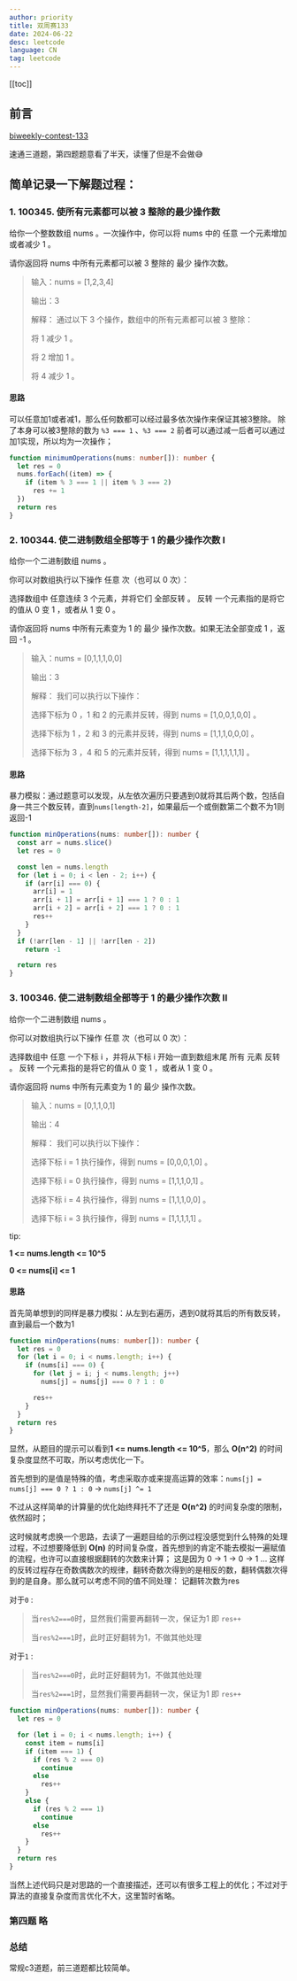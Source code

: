```yaml
---
author: priority
title: 双周赛133
date: 2024-06-22
desc: leetcode
language: CN
tag: leetcode
---
```


[[toc]]

## 前言
[biweekly-contest-133](https://leetcode.cn/contest/biweekly-contest-133)

速通三道题，第四题题意看了半天，读懂了但是不会做😅

## 简单记录一下解题过程：

### 1. 100345. 使所有元素都可以被 3 整除的最少操作数
给你一个整数数组 nums 。一次操作中，你可以将 nums 中的 任意 一个元素增加或者减少 1 。

请你返回将 nums 中所有元素都可以被 3 整除的 最少 操作次数。
> 输入：nums = [1,2,3,4]
>
> 输出：3
>
> 解释：
> 通过以下 3 个操作，数组中的所有元素都可以被 3 整除：
>
> 将 1 减少 1 。
>
> 将 2 增加 1 。
>
> 将 4 减少 1 。

#### 思路

可以任意加1或者减1，那么任何数都可以经过最多依次操作来保证其被3整除。
除了本身可以被3整除的数为 `%3 === 1` 、`%3 === 2` 前者可以通过减一后者可以通过加1实现，所以均为一次操作；

```typescript
function minimumOperations(nums: number[]): number {
  let res = 0
  nums.forEach((item) => {
    if (item % 3 === 1 || item % 3 === 2)
      res += 1
  })
  return res
}
```

### 2. 100344. 使二进制数组全部等于 1 的最少操作次数 I

给你一个二进制数组 nums 。

你可以对数组执行以下操作 任意 次（也可以 0 次）：

选择数组中 任意连续 3 个元素，并将它们 全部反转 。
反转 一个元素指的是将它的值从 0 变 1 ，或者从 1 变 0 。

请你返回将 nums 中所有元素变为 1 的 最少 操作次数。如果无法全部变成 1 ，返回 -1 。

> 输入：nums = [0,1,1,1,0,0]
>
> 输出：3
>
> 解释：
> 我们可以执行以下操作：
>
> 选择下标为 0 ，1 和 2 的元素并反转，得到 nums = [1,0,0,1,0,0] 。
>
> 选择下标为 1 ，2 和 3 的元素并反转，得到 nums = [1,1,1,0,0,0] 。
>
> 选择下标为 3 ，4 和 5 的元素并反转，得到 nums = [1,1,1,1,1,1] 。

#### 思路
暴力模拟：通过题意可以发现，从左依次遍历只要遇到0就将其后两个数，包括自身一共三个数反转，直到`nums[length-2]`，如果最后一个或倒数第二个数不为1则返回-1

```typescript
function minOperations(nums: number[]): number {
  const arr = nums.slice()
  let res = 0

  const len = nums.length
  for (let i = 0; i < len - 2; i++) {
    if (arr[i] === 0) {
      arr[i] = 1
      arr[i + 1] = arr[i + 1] === 1 ? 0 : 1
      arr[i + 2] = arr[i + 2] === 1 ? 0 : 1
      res++
    }
  }
  if (!arr[len - 1] || !arr[len - 2])
    return -1

  return res
}
```

### 3. 100346. 使二进制数组全部等于 1 的最少操作次数 II

给你一个二进制数组 nums 。

你可以对数组执行以下操作 任意 次（也可以 0 次）：

选择数组中 任意 一个下标 i ，并将从下标 i 开始一直到数组末尾 所有 元素 反转 。
反转 一个元素指的是将它的值从 0 变 1 ，或者从 1 变 0 。

请你返回将 nums 中所有元素变为 1 的 最少 操作次数。

> 输入：nums = [0,1,1,0,1]
>
> 输出：4
>
> 解释：
> 我们可以执行以下操作：
>
> 选择下标 i = 1 执行操作，得到 nums = [0,0,0,1,0] 。
>
> 选择下标 i = 0 执行操作，得到 nums = [1,1,1,0,1] 。
>
> 选择下标 i = 4 执行操作，得到 nums = [1,1,1,0,0] 。
>
> 选择下标 i = 3 执行操作，得到 nums = [1,1,1,1,1] 。

tip:

**1 <= nums.length <= 10^5**

**0 <= nums[i] <= 1**
#### 思路
首先简单想到的同样是暴力模拟：从左到右遍历，遇到0就将其后的所有数反转，直到最后一个数为1

```typescript
function minOperations(nums: number[]): number {
  let res = 0
  for (let i = 0; i < nums.length; i++) {
    if (nums[i] === 0) {
      for (let j = i; j < nums.length; j++)
        nums[j] = nums[j] === 0 ? 1 : 0

      res++
    }
  }
  return res
}
```

显然，从题目的提示可以看到**1 <= nums.length <= 10^5**，那么 **O(n^2)** 的时间复杂度显然不可取，所以考虑优化一下。

首先想到的是值是特殊的值，考虑采取亦或来提高运算的效率：`nums[j] = nums[j] === 0 ? 1 : 0` -> `nums[j] ^= 1`

不过从这样简单的计算量的优化始终拜托不了还是 **O(n^2)** 的时间复杂度的限制，依然超时；

这时候就考虑换一个思路，去读了一遍题目给的示例过程没感觉到什么特殊的处理过程，不过想要降低到 **O(n)** 的时间复杂度，首先想到的肯定不能去模拟一遍赋值的流程，也许可以直接根据翻转的次数来计算；
这是因为 0 -> 1 -> 0 -> 1 ... 这样的反转过程存在奇数偶数次的规律，翻转奇数次得到的是相反的数，翻转偶数次得到的是自身。那么就可以考虑不同的值不同处理：
记翻转次数为res

对于`0` : 
> 当`res%2===0`时，显然我们需要再翻转一次，保证为1 即 `res++` 
>
> 当`res%2===1`时，此时正好翻转为1，不做其他处理

对于`1` :
> 当`res%2===0`时，此时正好翻转为1，不做其他处理
>
> 当`res%2===1`时，显然我们需要再翻转一次，保证为1 即 `res++`


```typescript
function minOperations(nums: number[]): number {
  let res = 0

  for (let i = 0; i < nums.length; i++) {
    const item = nums[i]
    if (item === 1) {
      if (res % 2 === 0)
        continue
      else
        res++
    }
    else {
      if (res % 2 === 1)
        continue
      else
        res++
    }
  }
  return res
}
```

当然上述代码只是对思路的一个直接描述，还可以有很多工程上的优化；不过对于算法的直接复杂度而言优化不大，这里暂时省略。


### 第四题 略

### 总结
常规c3道题，前三道题都比较简单。
